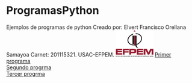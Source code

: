 # ProgramasPython
Ejemplos de programas de python
Creado por:
Elvert Francisco Orellana Samayoa
Carnet: 201115321.
USAC-EFPEM.
<img src="imagenes/img1.png" width="100" heigth="100">
<a href="labora2.py">Primer programa</a>
<br>
<a href="paipon.py">Segundo progrma</a>
<br>
<a href="persona.py">Tercer progrma</a>
